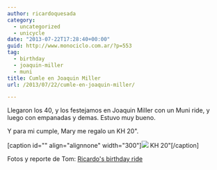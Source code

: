 ```yaml
---
author: ricardoquesada
category:
  - uncategorized
  - unicycle
date: "2013-07-22T17:28:40+00:00"
guid: http://www.monociclo.com.ar/?p=553
tag:
  - birthday
  - joaquin-miller
  - muni
title: Cumle en Joaquin Miller
url: /2013/07/22/cumle-en-joaquin-miller/

---
```

Llegaron los 40, y los festejamos en Joaquin Miller con un Muni ride, y luego con empanadas y demas. Estuvo muy bueno.

Y para mi cumple, Mary me regalo un KH 20".

\[caption id="" align="alignnone" width="300"\]![](https://lh5.googleusercontent.com/-AvwJ1RwOuGU/Ue-KWnmrMnI/AAAAAAAAvO0/wSv7I6IkBvA/s400/IMG_2564.JPG) KH 20"\[/caption\]

Fotos y reporte de Tom: [Ricardo's birthday ride](http://berkeleyunicycling.org/2013/08/18/ricardos-birthday-ride/#comment-142)
